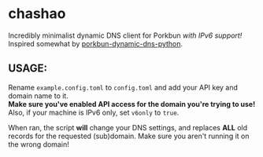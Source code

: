 # chashao

Incredibly minimalist dynamic DNS client for Porkbun *with IPv6 support!*  
Inspired somewhat by [porkbun-dynamic-dns-python](https://github.com/porkbundomains/porkbun-dynamic-dns-python).

## USAGE:

Rename `example.config.toml` to `config.toml` and add your API key and domain name to it.  
**Make sure you've enabled API access for the domain you're trying to use!**  
Also, if your machine is IPv6 only, set `v6only` to `true`.

When ran, the script **will** change your DNS settings, and replaces **ALL** old records for the requested (sub)domain. Make sure you aren't running it on the wrong domain!